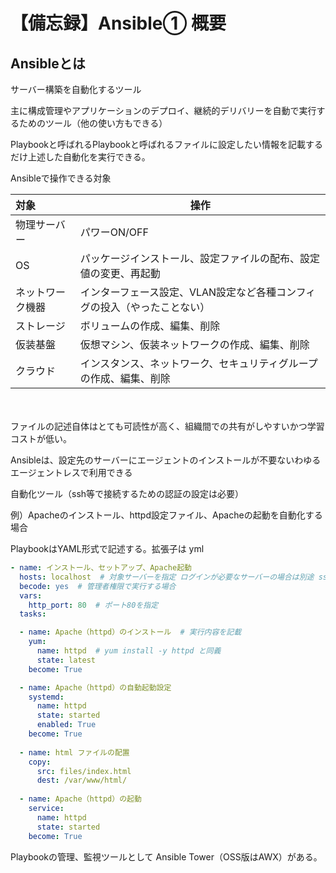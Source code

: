 # 【備忘録】Ansible① 概要

## Ansibleとは

サーバー構築を自動化するツール

主に構成管理やアプリケーションのデプロイ、継続的デリバリーを自動で実行するためのツール（他の使い方もできる）

Playbookと呼ばれるPlaybookと呼ばれるファイルに設定したい情報を記載するだけ上述した自動化を実行できる。



Ansibleで操作できる対象

| 対象             | 操作                                                         |
| :--------------- | ------------------------------------------------------------ |
| 物理サーバー     | パワーON/OFF                                                 |
| OS               | パッケージインストール、設定ファイルの配布、設定値の変更、再起動 |
| ネットワーク機器 | インターフェース設定、VLAN設定など各種コンフィグの投入（やったことない） |
| ストレージ       | ボリュームの作成、編集、削除                                 |
| 仮装基盤         | 仮想マシン、仮装ネットワークの作成、編集、削除               |
| クラウド         | インスタンス、ネットワーク、セキュリティグループの作成、編集、削除 |

　  

ファイルの記述自体はとても可読性が高く、組織間での共有がしやすいかつ学習コストが低い。

Ansibleは、設定先のサーバーにエージェントのインストールが不要ないわゆるエージェントレスで利用できる

自動化ツール（ssh等で接続するための認証の設定は必要）



例）Apacheのインストール、httpd設定ファイル、Apacheの起動を自動化する場合

PlaybookはYAML形式で記述する。拡張子は yml

```YAML
- name: インストール、セットアップ、Apache起動
  hosts: localhost  # 対象サーバーを指定 ログインが必要なサーバーの場合は別途 ssh の設定が必要
  becode: yes  # 管理者権限で実行する場合
  vars:
    http_port: 80  # ポート80を指定
  tasks:

  - name: Apache（httpd）のインストール  # 実行内容を記載
    yum:
      name: httpd  # yum install -y httpd と同義
      state: latest
    become: True

  - name: Apache（httpd）の自動起動設定
    systemd:
      name: httpd
      state: started
      enabled: True
    become: True
 
  - name: html ファイルの配置
    copy:
      src: files/index.html
      dest: /var/www/html/
  
  - name: Apache（httpd）の起動
    service:
      name: httpd
      state: started
    become: True

```



Playbookの管理、監視ツールとして Ansible Tower（OSS版はAWX）がある。

